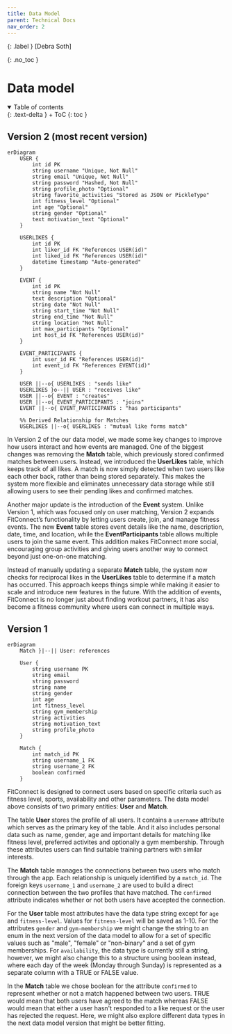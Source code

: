 ```yaml
---
title: Data Model
parent: Technical Docs
nav_order: 2
---
```


{: .label }
[Debra Soth]

{: .no_toc }
# Data model

<details open markdown="block">
{: .text-delta }
<summary>Table of contents</summary>
+ ToC
{: toc }
</details>

## Version 2 (most recent version)

```mermaid
erDiagram
    USER {
        int id PK
        string username "Unique, Not Null"
        string email "Unique, Not Null"
        string password "Hashed, Not Null"
        string profile_photo "Optional"
        string favorite_activities "Stored as JSON or PickleType"
        int fitness_level "Optional"
        int age "Optional"
        string gender "Optional"
        text motivation_text "Optional"
    }

    USERLIKES {
        int id PK
        int liker_id FK "References USER(id)"
        int liked_id FK "References USER(id)"
        datetime timestamp "Auto-generated"
    }
    
    EVENT {
        int id PK
        string name "Not Null"
        text description "Optional"
        string date "Not Null"
        string start_time "Not Null"
        string end_time "Not Null"
        string location "Not Null"
        int max_participants "Optional"
        int host_id FK "References USER(id)"
    }
    
    EVENT_PARTICIPANTS {
        int user_id FK "References USER(id)"
        int event_id FK "References EVENT(id)"
    }
    
    USER ||--o{ USERLIKES : "sends like"
    USERLIKES }o--|| USER : "receives like"
    USER ||--o{ EVENT : "creates"
    USER ||--o{ EVENT_PARTICIPANTS : "joins"
    EVENT ||--o{ EVENT_PARTICIPANTS : "has participants"

    %% Derived Relationship for Matches
    USERLIKES ||--o{ USERLIKES : "mutual like forms match"
```
In Version 2 of the our data model, we made some key changes to improve how users interact and how events are managed. One of the biggest changes was removing the **Match** table, which previously stored confirmed matches between users. Instead, we introduced the **UserLikes** table, which keeps track of all likes. A match is now simply detected when two users like each other back, rather than being stored separately. This makes the system more flexible and eliminates unnecessary data storage while still allowing users to see their pending likes and confirmed matches.

Another major update is the introduction of the **Event** system. Unlike Version 1, which was focused only on user matching, Version 2 expands FitConnect’s functionality by letting users create, join, and manage fitness events. The new **Event** table stores event details like the name, description, date, time, and location, while the **EventParticipants** table allows multiple users to join the same event. This addition makes FitConnect more social, encouraging group activities and giving users another way to connect beyond just one-on-one matching.

Instead of manually updating a separate **Match** table, the system now checks for reciprocal likes in the **UserLikes** table to determine if a match has occurred. This approach keeps things simple while making it easier to scale and introduce new features in the future. With the addition of events, FitConnect is no longer just about finding workout partners, it has also become a fitness community where users can connect in multiple ways.

## Version 1
```mermaid
erDiagram
    Match }|--|| User: references

    User {
        string username PK
        string email 
        string password
        string name
        string gender
        int age
        int fitness_level
        string gym_membership
        string activities
        string motivation_text
        string profile_photo
    }

    Match {
        int match_id PK
        string username_1 FK
        string username_2 FK
        boolean confirmed
    }
```
FitConnect is designed to connect users based on specific criteria such as fitness level, sports, availability and other parameters. 
The data model above consists of two primary entities: **User** and **Match**. 

The table **User** stores the profile of all users. It contains a `username` attribute which serves as the primary key of the table. And it also includes personal data such as name, gender, age and important details for matching like fitness level, preferred activites and optionally a gym membership. 
Through these attributes users can find suitable training partners with similar interests. 

The **Match** table manages the connections between two users who match through the app. Each relationship is uniquely identified by a `match_id`. The foreign keys `username_1` and `username_2` are used to build a direct connection between the two profiles that have matched. The `confirmed` attribute indicates whether or not both users have accepted the connection.

For the **User** table most attributes have the data type string except for `age` and `fitness-level`. Values for `fitness-level` will be saved as 1-10. For the attributes `gender` and `gym-membership` we might change the string to an enum in the next version of the data model to allow for a set of specific values such as "male", "female" or "non-binary" and a set of gym memberships. For `availability`, the data type is currently still a string, however, we might also change this to a structure using boolean instead, where each day of the week (Monday through Sunday) is represented as a separate column with a TRUE or FALSE value. 

In the **Match** table we chose boolean for the attribute `confirmed` to represent whether or not a match happened between two users. TRUE would mean that both users have agreed to the match whereas FALSE would mean that either a user hasn't responded to a like request or the user has rejected the request. Here, we might also explore different data types in the next data model version that might be better fitting.

